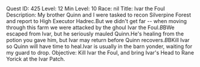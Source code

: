 Quest ID: 425
Level: 12
Min Level: 10
Race: nil
Title: Ivar the Foul
Description: My brother Quinn and I were tasked to recon Silverpine Forest and report to High Executor Hadrec.But we didn't get far -- when moving through this farm we were attacked by the ghoul Ivar the Foul.$B$BWe escaped from Ivar, but he seriously mauled Quinn.He's healing from the potion you gave him, but Ivar may return before Quinn recovers.$B$BKill Ivar so Quinn will have time to heal.Ivar is usually in the barn yonder, waiting for my guard to drop.
Objective: Kill Ivar the Foul, and bring Ivar's Head to Rane Yorick at the Ivar Patch.
